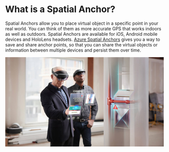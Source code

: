 # What is a Spatial Anchor?

Spatial Anchors allow you to place virtual object in a specific point in your real world. You can think of them as more accurate GPS that works indoors as well as outdoors. Spatial Anchors are available for iOS, Android mobile devices and HoloLens headsets. [Azure Spatial Anchors](https://docs.microsoft.com/azure/spatial-anchors/overview?WT.mc_id=talksAndWorkshops-github-ayyonet) gives you a way to save and share anchor points, so that you can share the virtual objects or information between multiple devices and persist them over time.

![Azure Spatial Anchors allow you to display data in the right context.](../../../.gitbook/assets/asacontext.jpg)

### 

